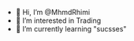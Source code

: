 - 👋 Hi, I’m @MhmdRhimi
- 👀 I’m interested in Trading
- 🌱 I’m currently learning "sucsses"

<!---
MhmdRhimi/MhmdRhimi is a ✨ special ✨ repository because its `README.md` (this file) appears on your GitHub profile.
You can click the Preview link to take a look at your changes.
--->
